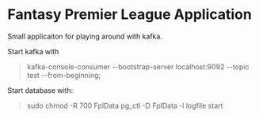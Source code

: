 # Fantasy Premier League Application

Small applicaiton for playing around with kafka. 

Start kafka with 
> kafka-console-consumer --bootstrap-server localhost:9092 --topic test --from-beginning; 

Start database with:
> sudo chmod -R 700 FplData
> pg_ctl -D FplData -l logfile start
